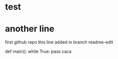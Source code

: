 # test
# another line
first github repo
this line added in branch readme-edit

def main():
    while True:
        pass
caca
